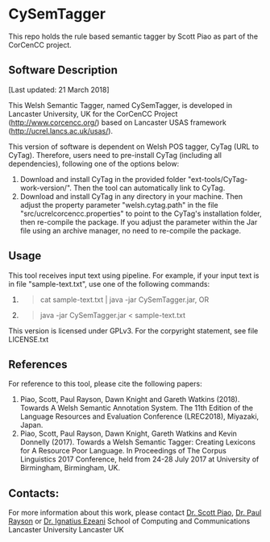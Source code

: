 # CySemTagger
This repo holds the rule based semantic tagger by Scott Piao as part of the CorCenCC project.

## Software Description

[Last updated: 21 March 2018]

This Welsh Semantic Tagger, named CySemTagger, is developed in Lancaster University, UK for the CorCenCC Project (http://www.corcencc.org/) based on Lancaster USAS framework (http://ucrel.lancs.ac.uk/usas/).

This version of software is dependent on Welsh POS tagger, CyTag (URL to CyTag). Therefore, users need to pre-install CyTag (including all dependencies), following one of the options below:
1) Download and install CyTag in the provided folder "ext-tools/CyTag-work-version/". Then the tool can automatically link to CyTag.
2) Download and install CyTag in any directory in your machine. Then adjust the property parameter "welsh.cytag.path" in the file "src/ucrelcorcencc.properties" to point to the CyTag's installation folder, then re-compile the package. If you adjust the parameter within the Jar file using an archive manager, no need to re-compile the package.

## Usage
This tool receives input text using pipeline. For example, if your input text is in file "sample-text.txt", use one of the following commands:
1) >cat sample-text.txt | java -jar CySemTagger.jar, OR
2) >java -jar CySemTagger.jar < sample-text.txt

This version is licensed under GPLv3. For the corpyright statement, see file LICENSE.txt

## References
For reference to this tool, please cite the following papers:
1) Piao, Scott, Paul Rayson, Dawn Knight and Gareth Watkins (2018). Towards A Welsh Semantic Annotation System. The 11th Edition of the Language Resources and Evaluation Conference (LREC2018), Miyazaki, Japan. 
2) Piao, Scott, Paul Rayson, Dawn Knight, Gareth Watkins and Kevin Donnelly (2017). Towards a Welsh Semantic Tagger: Creating Lexicons for A Resource Poor Language. In Proceedings of The Corpus Linguistics 2017 Conference, held from 24-28 July 2017 at University of Birmingham, Birmingham, UK.

## Contacts:
For more information about this work, please contact [Dr. Scott Piao](mailto:s.piao@lancaster.ac.uk), [Dr. Paul Rayson](mailto:p.rayson@lancaster.ac.uk) or [Dr. Ignatius Ezeani](i.ezeani@lancaster.ac.uk)
School of Computing and Communications
Lancaster University
Lancaster
UK
